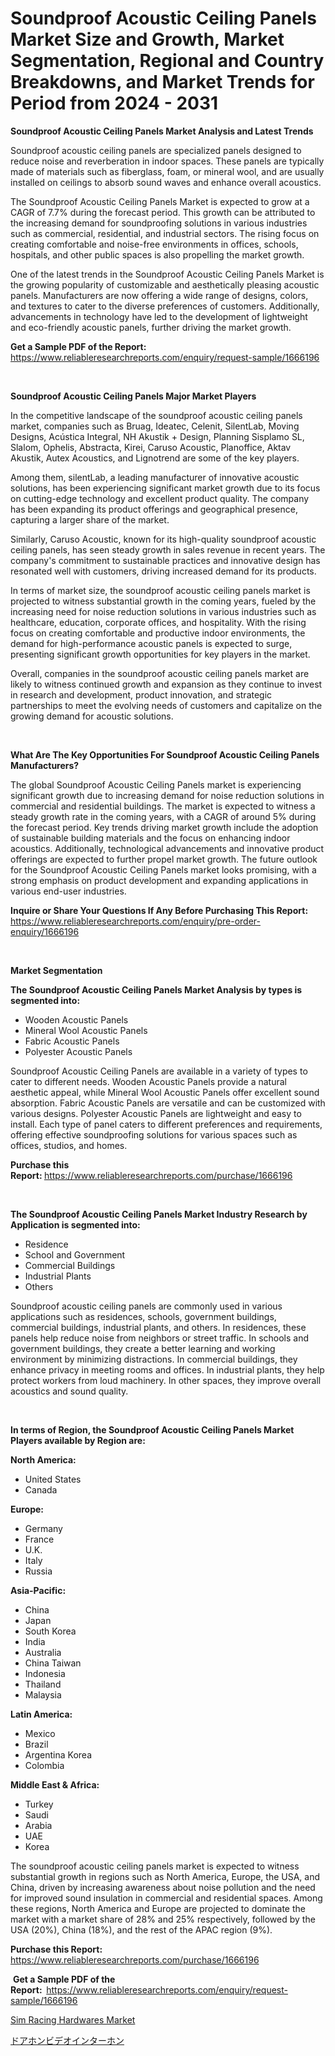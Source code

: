 <p><h1>Soundproof Acoustic Ceiling Panels Market Size and Growth, Market Segmentation, Regional and Country Breakdowns, and Market Trends for Period from 2024 -  2031</h1></p><p><strong>Soundproof Acoustic Ceiling Panels Market Analysis and Latest Trends</strong></p>
<p><p>Soundproof acoustic ceiling panels are specialized panels designed to reduce noise and reverberation in indoor spaces. These panels are typically made of materials such as fiberglass, foam, or mineral wool, and are usually installed on ceilings to absorb sound waves and enhance overall acoustics.</p><p>The Soundproof Acoustic Ceiling Panels Market is expected to grow at a CAGR of 7.7% during the forecast period. This growth can be attributed to the increasing demand for soundproofing solutions in various industries such as commercial, residential, and industrial sectors. The rising focus on creating comfortable and noise-free environments in offices, schools, hospitals, and other public spaces is also propelling the market growth.</p><p>One of the latest trends in the Soundproof Acoustic Ceiling Panels Market is the growing popularity of customizable and aesthetically pleasing acoustic panels. Manufacturers are now offering a wide range of designs, colors, and textures to cater to the diverse preferences of customers. Additionally, advancements in technology have led to the development of lightweight and eco-friendly acoustic panels, further driving the market growth.</p></p>
<p><strong>Get a Sample PDF of the Report:&nbsp;</strong> <a href="https://www.reliableresearchreports.com/enquiry/request-sample/1666196">https://www.reliableresearchreports.com/enquiry/request-sample/1666196</a></p>
<p>&nbsp;</p>
<p><strong>Soundproof Acoustic Ceiling Panels Major Market Players</strong></p>
<p><p>In the competitive landscape of the soundproof acoustic ceiling panels market, companies such as Bruag, Ideatec, Celenit, SilentLab, Moving Designs, Acústica Integral, NH Akustik + Design, Planning Sisplamo SL, Slalom, Ophelis, Abstracta, Kirei, Caruso Acoustic, Planoffice, Aktav Akustik, Autex Acoustics, and Lignotrend are some of the key players.</p><p>Among them, silentLab, a leading manufacturer of innovative acoustic solutions, has been experiencing significant market growth due to its focus on cutting-edge technology and excellent product quality. The company has been expanding its product offerings and geographical presence, capturing a larger share of the market.</p><p>Similarly, Caruso Acoustic, known for its high-quality soundproof acoustic ceiling panels, has seen steady growth in sales revenue in recent years. The company's commitment to sustainable practices and innovative design has resonated well with customers, driving increased demand for its products.</p><p>In terms of market size, the soundproof acoustic ceiling panels market is projected to witness substantial growth in the coming years, fueled by the increasing need for noise reduction solutions in various industries such as healthcare, education, corporate offices, and hospitality. With the rising focus on creating comfortable and productive indoor environments, the demand for high-performance acoustic panels is expected to surge, presenting significant growth opportunities for key players in the market.</p><p>Overall, companies in the soundproof acoustic ceiling panels market are likely to witness continued growth and expansion as they continue to invest in research and development, product innovation, and strategic partnerships to meet the evolving needs of customers and capitalize on the growing demand for acoustic solutions.</p></p>
<p>&nbsp;</p>
<p><strong>What Are The Key Opportunities For Soundproof Acoustic Ceiling Panels Manufacturers?</strong></p>
<p><p>The global Soundproof Acoustic Ceiling Panels market is experiencing significant growth due to increasing demand for noise reduction solutions in commercial and residential buildings. The market is expected to witness a steady growth rate in the coming years, with a CAGR of around 5% during the forecast period. Key trends driving market growth include the adoption of sustainable building materials and the focus on enhancing indoor acoustics. Additionally, technological advancements and innovative product offerings are expected to further propel market growth. The future outlook for the Soundproof Acoustic Ceiling Panels market looks promising, with a strong emphasis on product development and expanding applications in various end-user industries.</p></p>
<p><strong>Inquire or Share Your Questions If Any Before Purchasing This Report:</strong> <a href="https://www.reliableresearchreports.com/enquiry/pre-order-enquiry/1666196">https://www.reliableresearchreports.com/enquiry/pre-order-enquiry/1666196</a></p>
<p>&nbsp;</p>
<p><strong>Market Segmentation</strong></p>
<p><strong>The Soundproof Acoustic Ceiling Panels Market Analysis by types is segmented into:</strong></p>
<p><ul><li>Wooden Acoustic Panels</li><li>Mineral Wool Acoustic Panels</li><li>Fabric Acoustic Panels</li><li>Polyester Acoustic Panels</li></ul></p>
<p><p>Soundproof Acoustic Ceiling Panels are available in a variety of types to cater to different needs. Wooden Acoustic Panels provide a natural aesthetic appeal, while Mineral Wool Acoustic Panels offer excellent sound absorption. Fabric Acoustic Panels are versatile and can be customized with various designs. Polyester Acoustic Panels are lightweight and easy to install. Each type of panel caters to different preferences and requirements, offering effective soundproofing solutions for various spaces such as offices, studios, and homes.</p></p>
<p><strong>Purchase this Report:&nbsp;</strong><a href="https://www.reliableresearchreports.com/purchase/1666196">https://www.reliableresearchreports.com/purchase/1666196</a></p>
<p>&nbsp;</p>
<p><strong>The Soundproof Acoustic Ceiling Panels Market Industry Research by Application is segmented into:</strong></p>
<p><ul><li>Residence</li><li>School and Government</li><li>Commercial Buildings</li><li>Industrial Plants</li><li>Others</li></ul></p>
<p><p>Soundproof acoustic ceiling panels are commonly used in various applications such as residences, schools, government buildings, commercial buildings, industrial plants, and others. In residences, these panels help reduce noise from neighbors or street traffic. In schools and government buildings, they create a better learning and working environment by minimizing distractions. In commercial buildings, they enhance privacy in meeting rooms and offices. In industrial plants, they help protect workers from loud machinery. In other spaces, they improve overall acoustics and sound quality.</p></p>
<p>&nbsp;</p>
<p><strong>In terms of Region, the Soundproof Acoustic Ceiling Panels Market Players available by Region are:</strong></p>
<p>
    <p> <strong> North America: </strong>
        <ul>
            <li>United States</li>
            <li>Canada</li>
        </ul>
        </p> 
    <p> <strong> Europe: </strong>
        <ul>
            <li>Germany</li>
            <li>France</li>
            <li>U.K.</li>
            <li>Italy</li>
            <li>Russia</li>
        </ul>
        </p> 
    <p> <strong> Asia-Pacific: </strong>
        <ul>
            <li>China</li>
            <li>Japan</li>
            <li>South Korea</li>
            <li>India</li>
            <li>Australia</li>
            <li>China Taiwan</li>
            <li>Indonesia</li>
            <li>Thailand</li>
            <li>Malaysia</li>
        </ul>
        </p> 
    <p> <strong> Latin America: </strong>
        <ul>
            <li>Mexico</li>
            <li>Brazil</li>
            <li>Argentina Korea</li>
            <li>Colombia</li>
        </ul>
        </p> 
    <p> <strong> Middle East & Africa: </strong>
        <ul>
            <li>Turkey</li>
            <li>Saudi</li>
            <li>Arabia</li>
            <li>UAE</li>
            <li>Korea</li>
        </ul>
    </p>
    </p>
<p><p>The soundproof acoustic ceiling panels market is expected to witness substantial growth in regions such as North America, Europe, the USA, and China, driven by increasing awareness about noise pollution and the need for improved sound insulation in commercial and residential spaces. Among these regions, North America and Europe are projected to dominate the market with a market share of 28% and 25% respectively, followed by the USA (20%), China (18%), and the rest of the APAC region (9%).</p></p>
<p><strong>Purchase this Report: </strong><a href="https://www.reliableresearchreports.com/purchase/1666196">https://www.reliableresearchreports.com/purchase/1666196</a></p>
<p>&nbsp;<strong>Get a Sample PDF of the Report:&nbsp;&nbsp;</strong><a href="https://www.reliableresearchreports.com/enquiry/request-sample/1666196">https://www.reliableresearchreports.com/enquiry/request-sample/1666196</a></p>
<p><strong></strong></p>
<p><p><a href="https://github.com/RickHolmes3/Market-Research-Report-List-4/blob/main/sim-racing-hardwares-market.md">Sim Racing Hardwares Market</a></p><p><a href="https://github.com/zekaoe592392/Market-Research-Report-List-1/blob/main/43328187175.md">ドアホンビデオインターホン</a></p></p>